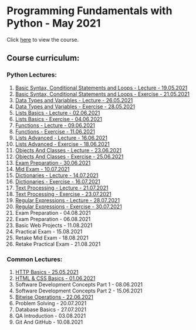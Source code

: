# Programming Fundamentals with Python - May 2021

Click [here](https://softuni.bg/trainings/3368/python-fundamentals-may-2021/internal) to view the course.

## Course curriculum:


### Python Lectures:

1. [Basic Syntax, Conditional Statements and Loops - Lecture - 19.05.2021](01.Basic%20Syntax,%20Conditional%20Statements%20and%20Loops)
2. [Basic Syntax, Conditional Statements and Loops - Exercise - 21.05.2021](02.Exercise%20-%20basic%20syntax%2C%20conditional%20statements%20and%20loops)
3. [Data Types and Variables - Lecture - 26.05.2021](04.%20Data%20Types%20and%20Variables)
4. [Data Types and Variables - Exercise - 28.05.2021](05.%20Exercise%20-%20Data%20Types%20and%20Variables)
5. [Lists Basics - Lecture - 02.06.2021](07.%20Lists%20Basics)
6. [Lists Basics - Exercise - 04.06.2021](08.%20Exercise%20-%20Lists%20Basics)
7. [Functions - Lecture - 09.06.2021](10.%20Functions)
8. [Functions - Exercise - 11.06.2021](11.%20Exercise%20-%20Functions)
9. [Lists Advanced - Lecture - 16.06.2021](13.%20Lists%20Advanced)
10. [Lists Advanced - Exercise - 18.06.2021](14.%20Exercise%20-%20List%20Advanced)
11. [Objects And Classes - Lecture - 23.06.2021](16.%20Objects%20and%20Classes)
12. [Objects And Classes - Exercise - 25.06.2021](17.%20Exercise%20-%20Objects%20and%20Classes)
13. [Exam Preparation - 30.06.2021](18.%20Mid%20Exam%20Preparation/)
14. [Mid Exam - 10.07.2021](19.%20Mid%20Exam)
15. [Dictionaries  - Lecture - 14.07.2021](20.%20Dictionaries)
16. [Dictionaries - Exercise - 16.07.2021](21.%20Exercise%20-%20Dictionaries)
17. [Text Processing - Lecture - 21.07.2021](22.%20Text%20Processing)
18. [Text Processing - Exercise - 23.07.2021](23.%20Exercise%20-%20Text%20Processing)
19. [Regular Expressions - Lecture - 28.07.2021](24.%20Regular%20Expressions)
20. [Regular Expressions - Exercise - 30.07.2021](25.%20Exercise%20-%20Regular%20Expressions)
21. Exam Preparation - 04.08.2021
22. Exam Preparation - 06.08.2021
23. Basic Web Projects - 11.08.2021
24. Practical Exam - 15.08.2021
25. Retake Mid Exam - 18.08.2021
26. Retake Practical Exam - 21.08.2021


### Common Lectures:
1. [HTTP Basics - 25.05.2021](03.%20Http%20Basics)
2. [HTML & CSS Basics - 01.06.2021](06.%20HTML%20and%20CSS%20basics)
3. Software Development Concepts Part 1 - 08.06.2021
4. Software Development Concepts Part 2 - 15.06.2021
5. [Bitwise Operations - 22.06.2021](15.%20Bitwise%20Operations)
6. Problem Solving - 20.07.2021
7. Database Basics - 27.07.2021
8. QA Introduction - 03.08.2021
9. Git And GitHub - 10.08.2021


